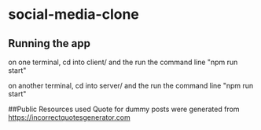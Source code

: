 # social-media-clone
## Running the app
on one terminal, cd into client/ and the run the command line "npm run start"

on another  terminal, cd into server/ and the run the command line "npm run start"

##Public Resources used
Quote for dummy posts were generated from https://incorrectquotesgenerator.com